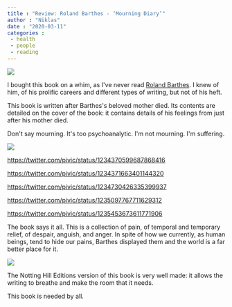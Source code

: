 ```yaml
---
title : "Review: Roland Barthes - ‘Mourning Diary’"
author : "Niklas"
date : "2020-03-11"
categories : 
 - health
 - people
 - reading
---
```


![](https://niklasblog.com/wp-content/9781907903106-us.jpg)

I bought this book on a whim, as I've never read [Roland Barthes](https://en.wikipedia.org/wiki/Roland_Barthes). I knew of him, of his prolific careers and different types of writing, but not of his heft.

This book is written after Barthes's beloved mother died. Its contents are detailed on the cover of the book: it contains details of his feelings from just after his mother died.

Don't say mourning. It's too psychoanalytic. I'm not mourning. I'm suffering.

![](https://niklasblog.com/wp-content/IMG_20200305_072615-1.jpg)

https://twitter.com/pivic/status/1234370599687868416

https://twitter.com/pivic/status/1234371663401144320

https://twitter.com/pivic/status/1234730426335399937

https://twitter.com/pivic/status/1235097767711629312

https://twitter.com/pivic/status/1235453673611771906

The book says it all. This is a collection of pain, of temporal and temporary relief, of despair, anguish, and anger. In spite of how we currently, as human beings, tend to hide our pains, Barthes displayed them and the world is a far better place for it.

![](https://niklasblog.com/wp-content/barthes_diary.jpeg)

The Notting Hill Editions version of this book is very well made: it allows the writing to breathe and make the room that it needs.

This book is needed by all.
